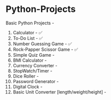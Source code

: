 # Python-Projects
Basic Python Projects - 
1. Calculator - ✅
2. To-Do List - ✅
3. Number Guessing Game - ✅
4. Rock-Papper Scissor Game - ✅
5. Simple Quiz Game -
6. BMI Calculator -
7. Currency Converter -
8. StopWatch/Timer -
9. Dice Roller -
10. Password Generator -
11. Digital Clock -
12. Basic Unit Converter [length/weight/height] - 
